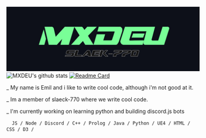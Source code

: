 ![Design and Development](https://github.com/MXDEU/MXDEU/blob/main/bannerneu.png)
![MXDEU's github stats](https://github-readme-stats.vercel.app/api?username=MXDEU&show_icons=true&hide=contribs,issues&hide_border=true&bg_color=0d1019&icon_color=79ff97&&title_color=79ff97&text_color=ffffff&custom_title=My%20Stats:&count_private=true)
[![Readme Card](https://github-readme-stats.vercel.app/api/pin/?username=anuraghazra&repo=github-readme-stats&bg_color=0d1019&icon_color=79ff97&&title_color=79ff97&text_color=ffffff)](https://github.com/anuraghazra/github-readme-stats)

_ My name is Emil and i like to write cool code, although i'm not good at it.

_ Im a member of slaeck-770 where we write cool code.

_ I'm currently working on learning python and building discord.js bots
      
      JS / Node / Discord / C++ / Prolog / Java / Python / UE4 / HTML / CSS / D3 /

